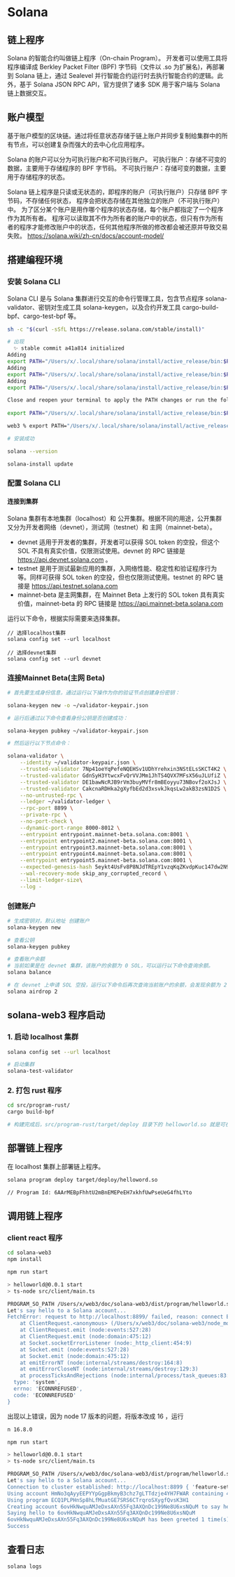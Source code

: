 # Solana

## 链上程序

Solana 的智能合约叫做链上程序（On-chain Program）。
开发者可以使用工具将程序编译成 Berkley Packet Filter (BPF) 字节码（文件以 .so 为扩展名)，再部署到 Solana 链上，通过 Sealevel 并行智能合约运行时去执行智能合约的逻辑。此外，基于 Solana JSON RPC API，官方提供了诸多 SDK 用于客户端与 Solana 链上数据交互。


## 账户模型

基于账户模型的区块链。通过将任意状态存储于链上账户并同步复制给集群中的所有节点，可以创建复杂而强大的去中心化应用程序。

Solana 的账户可以分为可执行账户和不可执行账户。
可执行账户：存储不可变的数据，主要用于存储程序的 BPF 字节码。
不可执行账户：存储可变的数据，主要用于存储程序的状态。

Solana 链上程序是只读或无状态的，即程序的账户（可执行账户）只存储 BPF 字节码，不存储任何状态，
程序会把状态存储在其他独立的账户（不可执行账户）中。
为了区分某个账户是用作哪个程序的状态存储，每个账户都指定了一个程序作为其所有者。
程序可以读取其不作为所有者的账户中的状态，但只有作为所有者的程序才能修改账户中的状态，任何其他程序所做的修改都会被还原并导致交易失败。
https://solana.wiki/zh-cn/docs/account-model/

## 搭建编程环境

### 安装 Solana CLI

Solana CLI 是与 Solana 集群进行交互的命令行管理工具，包含节点程序 solana-validator、密钥对生成工具 solana-keygen，以及合约开发工具 cargo-build-bpf、cargo-test-bpf 等。


```sh
sh -c "$(curl -sSfL https://release.solana.com/stable/install)"

# 出现
  ✨ stable commit a41a814 initialized
Adding 
export PATH="/Users/x/.local/share/solana/install/active_release/bin:$PATH" to /Users/x/.profile
Adding 
export PATH="/Users/x/.local/share/solana/install/active_release/bin:$PATH" to /Users/x/.zprofile
Adding 
export PATH="/Users/x/.local/share/solana/install/active_release/bin:$PATH" to /Users/x/.bash_profile

Close and reopen your terminal to apply the PATH changes or run the following in your existing shell:
  
export PATH="/Users/x/.local/share/solana/install/active_release/bin:$PATH"

web3 % export PATH="/Users/x/.local/share/solana/install/active_release/bin:$PATH"

# 安装成功
```

```sh
solana --version

solana-install update
```

### 配置 Solana CLI

#### 连接到集群

Solana 集群有本地集群（localhost）和 公开集群。根据不同的用途，公开集群又分为开发者网络（devnet），测试网（testnet）和 主网（mainnet-beta）。

- devnet 适用于开发者的集群，开发者可以获得 SOL token 的空投，但这个 SOL 不具有真实价值，仅限测试使用。devnet 的 RPC 链接是 https://api.devnet.solana.com 。
- testnet 是用于测试最新应用的集群，入网络性能、稳定性和验证程序行为等。同样可获得 SOL token 的空投，但也仅限测试使用。testnet 的 RPC 链接是 https://api.testnet.solana.com
- mainnet-beta 是主网集群，在 Mainnet Beta 上发行的 SOL token 具有真实价值，mainnet-beta 的 RPC 链接是 https://api.mainnet-beta.solana.com

运行以下命令，根据实际需要来选择集群。

```
// 选择localhost集群
solana config set --url localhost

// 选择devnet集群
solana config set --url devnet
```

### 连接Mainnet Beta(主网 Beta)

```sh
# 首先要生成身份信息，通过运行以下操作为你的验证节点创建身份密钥：

solana-keygen new -o ~/validator-keypair.json

# 运行后通过以下命令查看身份公钥是否创建成功：

solana-keygen pubkey ~/validator-keypair.json

# 然后运行以下节点命令：

solana-validator \
    --identity ~/validator-keypair.json \
    --trusted-validator 7Np41oeYqPefeNQEHSv1UDhYrehxin3NStELsSKCT4K2 \
    --trusted-validator GdnSyH3YtwcxFvQrVVJMm1JhTS4QVX7MFsX56uJLUfiZ \
    --trusted-validator DE1bawNcRJB9rVm3buyMVfr8mBEoyyu73NBovf2oXJsJ \
    --trusted-validator CakcnaRDHka2gXyfbEd2d3xsvkJkqsLw2akB3zsN1D2S \
    --no-untrusted-rpc \
    --ledger ~/validator-ledger \
    --rpc-port 8899 \
    --private-rpc \
    --no-port-check \
    --dynamic-port-range 8000-8012 \
    --entrypoint entrypoint.mainnet-beta.solana.com:8001 \
    --entrypoint entrypoint2.mainnet-beta.solana.com:8001 \
    --entrypoint entrypoint3.mainnet-beta.solana.com:8001 \
    --entrypoint entrypoint4.mainnet-beta.solana.com:8001 \
    --entrypoint entrypoint5.mainnet-beta.solana.com:8001 \
    --expected-genesis-hash 5eykt4UsFv8P8NJdTREpY1vzqKqZKvdpKuc147dw2N9d \
    --wal-recovery-mode skip_any_corrupted_record \
    --limit-ledger-size\
    --log -
```


### 创建账户

```sh
# 生成密钥对，默认地址 创建账户
solana-keygen new

# 查看公钥
solana-keygen pubkey

# 查看账户余额
# 当前如果是在 devnet 集群，该账户的余额为 0 SOL，可以运行以下命令查询余额。
solana balance

# 在 devnet 上申请 SOL 空投，运行以下命令后再次查询当前账户的余额，会发现余额为 2 SOL。
solana airdrop 2

```

## solana-web3 程序启动


### 1. 启动 localhost 集群

```sh
solana config set --url localhost

# 启动集群
solana-test-validator
```


### 2. 打包 rust 程序

```sh
cd src/program-rust/
cargo build-bpf

# 构建完成后，src/program-rust/target/deploy 目录下的 helloworld.so 就是可在 Solana 集群部署的链上程序的 BPF 字节码文件。
```
## 部署链上程序

在 localhost 集群上部署链上程序。

```sh
solana program deploy target/deploy/helloword.so

// Program Id: 6AArMEBpFhhtU2mBnEMEPeEH7xkhfUwPseUeG4fhLYto
```



## 调用链上程序

### client react 程序

```sh
cd solana-web3
npm install
```

```sh
npm run start

> helloworld@0.0.1 start
> ts-node src/client/main.ts

PROGRAM_SO_PATH /Users/x/web3/doc/solana-web3/dist/program/helloworld.so
Let's say hello to a Solana account...
FetchError: request to http://localhost:8899/ failed, reason: connect ECONNREFUSED ::1:8899
    at ClientRequest.<anonymous> (/Users/x/web3/doc/solana-web3/node_modules/node-fetch/lib/index.js:1491:11)
    at ClientRequest.emit (node:events:527:28)
    at ClientRequest.emit (node:domain:475:12)
    at Socket.socketErrorListener (node:_http_client:454:9)
    at Socket.emit (node:events:527:28)
    at Socket.emit (node:domain:475:12)
    at emitErrorNT (node:internal/streams/destroy:164:8)
    at emitErrorCloseNT (node:internal/streams/destroy:129:3)
    at processTicksAndRejections (node:internal/process/task_queues:83:21) {
  type: 'system',
  errno: 'ECONNREFUSED',
  code: 'ECONNREFUSED'
}
```

出现以上错误，因为 node 17 版本的问题，将版本改成 16 ，运行

```sh
n 16.8.0
```

```sh
npm run start

> helloworld@0.0.1 start
> ts-node src/client/main.ts

PROGRAM_SO_PATH /Users/x/web3/doc/solana-web3/dist/program/helloworld.so
Let's say hello to a Solana account...
Connection to cluster established: http://localhost:8899 { 'feature-set': 1070292356, 'solana-core': '1.9.18' }
Using account HmNo3qAyyEEPYYpGgpBkmyB3chz7gLTTdzje4YH7FWAR containing 499999998.73823273 SOL to pay for fees
Using program ECQ1PLPHnSp8hLfMuatGE7SRS6CTrqroSXygfQvsK3H1
Creating account 6ovHkNwquAMJeDxsAXn55Fq3AXQnDc199Ne8U6xsNQuM to say hello to
Saying hello to 6ovHkNwquAMJeDxsAXn55Fq3AXQnDc199Ne8U6xsNQuM
6ovHkNwquAMJeDxsAXn55Fq3AXQnDc199Ne8U6xsNQuM has been greeted 1 time(s)
Success
```

## 查看日志

```sh
solana logs
```